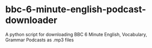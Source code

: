 # bbc-6-minute-english-podcast-downloader
A python script for downloading BBC 6 Minute English, Vocabulary, Grammar Podcasts as .mp3 files
